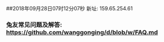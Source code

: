 ##2018年09月28日07时12分07秒 新址: 159.65.254.61
### 兔友常见问题及解答: https://github.com/wanggonging/d/blob/w/FAQ.md
